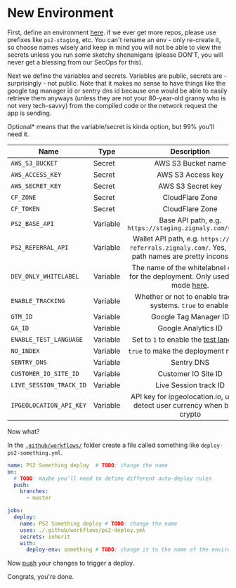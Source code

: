 # New Environment

First, define an environment [here](https://github.com/zignaly-open/zignaly-neo/settings/environments). if we ever get more repos, please use prefixes like `ps2-staging`, etc. You can't rename an env - only re-create it, so choose names wisely and keep in mind you will not be able to view the secrets unless you run some sketchy shenanigans (please DON'T, you will never get a blessing from our SecOps for this).

Next we define the variables and secrets. Variables are public, secrets are - surprisingly - not public. Note that it makes no sense to have things like the google tag manager id or sentry dns id because one would be able to easily retrieve them anyways (unless they are not your 80-year-old granny who is not very tech-savvy) from the compiled code or the network request the app is sending.

<opt2>Optional*</opt2> means that the variable/secret is kinda option, but 99% you'll need it.


| Name                    | Type     |                                                               Description                                                                |                                         Optional |
|-------------------------|----------|:----------------------------------------------------------------------------------------------------------------------------------------:|-------------------------------------------------:|
| `AWS_S3_BUCKET`         | Secret   |                                                            AWS S3 Bucket name                                                            |                              **Required** |
| `AWS_ACCESS_KEY`        | Secret   |                                                            AWS S3 Access key                                                             |                              **Required** |
| `AWS_SECRET_KEY`        | Secret   |                                                            AWS S3 Secret key                                                             |                              **Required** |
| `CF_ZONE`               | Secret   |                                                             CloudFlare Zone                                                              | **Optional*** |
| `CF_TOKEN`              | Secret   |                                                             CloudFlare Zone                                                              |                            **Optional*** |
| `PS2_BASE_API`          | Variable |                                        Base API path, e.g. `https://staging.zignaly.com/new_api`                                         |                              **Required** |
| `PS2_REFERRAL_API`      | Variable |              Wallet API path, e.g. `https://test-referrals.zignaly.com/`. Yes, the api path names are pretty inconsistent.               |                              **Optional*** |
| `DEV_ONLY_WHITELABEL`   | Variable | The name of the whitelabnel config for the deployment. Only used in dev mode [here](../src/whitelabel). |                              <opt>Optional</opt> |
| `ENABLE_TRACKING`       | Variable |                                       Whether or not to enable tracking systems. `true` to enable.                                       |                              <opt>Optional</opt> |
| `GTM_ID`                | Variable |                                                          Google Tag Manager ID                                                           |                              <opt>Optional</opt> |
| `GA_ID`                 | Variable |                                                           Google Analytics ID                                                            |                              <opt>Optional</opt> |
| `ENABLE_TEST_LANGUAGE`  | Variable |                                       Set to `1` to enable the [test language](./multilanguage.md)                                       |                              <opt>Optional</opt> |
| `NO_INDEX`              | Variable |                                                  `true` to make the deployment noindex                                                   |                              <opt>Optional</opt> |
| `SENTRY_DNS`            | Variable |                                                                Sentry DNS                                                                |                              <opt>Optional</opt> |
| `CUSTOMER_IO_SITE_ID`   | Variable |                                                           Customer IO Site ID                                                            |                              <opt>Optional</opt> |
| `LIVE_SESSION_TRACK_ID` | Variable |                                                          Live Session track ID                                                           |                              <opt>Optional</opt> |
| `IPGEOLOCATION_API_KEY` | Variable |                               API key for ipgeolocation.io, used to detect user currency when buying crypto                                |                              **Optional*** |


Now what?

In the [`.github/workflows/`](../../.github/workflows) folder create a file called something like `deploy-ps2-something.yml`.

```yml
name: PS2 Something deploy  # TODO: change the name
on:
  # TODO: maybe you'll need to define different auto-deploy rules
  push:
    branches: 
      - master 

jobs:
  deploy:
    name: PS2 Something deploy # TODO: change the name
    uses: ./.github/workflows/ps2-deploy.yml
    secrets: inherit
    with:
      deploy-env: something # TODO: change it to the name of the environment you've just created

```

Now [push](https://youtu.be/X-wub0Q0AGc?si=2S65LQWcY0hrb7Kj&t=1) your changes to trigger a deploy.

Congrats, you're done.
